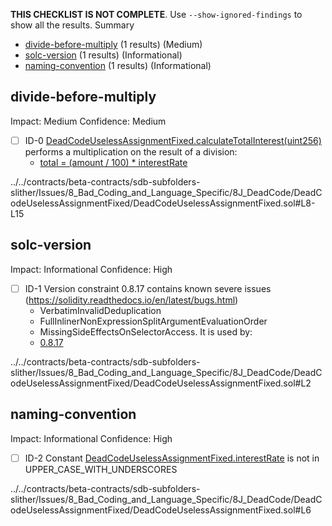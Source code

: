 **THIS CHECKLIST IS NOT COMPLETE**. Use `--show-ignored-findings` to show all the results.
Summary
 - [divide-before-multiply](#divide-before-multiply) (1 results) (Medium)
 - [solc-version](#solc-version) (1 results) (Informational)
 - [naming-convention](#naming-convention) (1 results) (Informational)
## divide-before-multiply
Impact: Medium
Confidence: Medium
 - [ ] ID-0
[DeadCodeUselessAssignmentFixed.calculateTotalInterest(uint256)](../../contracts/beta-contracts/sdb-subfolders-slither/Issues/8_Bad_Coding_and_Language_Specific/8J_DeadCode/DeadCodeUselessAssignmentFixed/DeadCodeUselessAssignmentFixed.sol#L8-L15) performs a multiplication on the result of a division:
	- [total = (amount / 100) * interestRate](../../contracts/beta-contracts/sdb-subfolders-slither/Issues/8_Bad_Coding_and_Language_Specific/8J_DeadCode/DeadCodeUselessAssignmentFixed/DeadCodeUselessAssignmentFixed.sol#L13)

../../contracts/beta-contracts/sdb-subfolders-slither/Issues/8_Bad_Coding_and_Language_Specific/8J_DeadCode/DeadCodeUselessAssignmentFixed/DeadCodeUselessAssignmentFixed.sol#L8-L15


## solc-version
Impact: Informational
Confidence: High
 - [ ] ID-1
Version constraint 0.8.17 contains known severe issues (https://solidity.readthedocs.io/en/latest/bugs.html)
	- VerbatimInvalidDeduplication
	- FullInlinerNonExpressionSplitArgumentEvaluationOrder
	- MissingSideEffectsOnSelectorAccess.
It is used by:
	- [0.8.17](../../contracts/beta-contracts/sdb-subfolders-slither/Issues/8_Bad_Coding_and_Language_Specific/8J_DeadCode/DeadCodeUselessAssignmentFixed/DeadCodeUselessAssignmentFixed.sol#L2)

../../contracts/beta-contracts/sdb-subfolders-slither/Issues/8_Bad_Coding_and_Language_Specific/8J_DeadCode/DeadCodeUselessAssignmentFixed/DeadCodeUselessAssignmentFixed.sol#L2


## naming-convention
Impact: Informational
Confidence: High
 - [ ] ID-2
Constant [DeadCodeUselessAssignmentFixed.interestRate](../../contracts/beta-contracts/sdb-subfolders-slither/Issues/8_Bad_Coding_and_Language_Specific/8J_DeadCode/DeadCodeUselessAssignmentFixed/DeadCodeUselessAssignmentFixed.sol#L6) is not in UPPER_CASE_WITH_UNDERSCORES

../../contracts/beta-contracts/sdb-subfolders-slither/Issues/8_Bad_Coding_and_Language_Specific/8J_DeadCode/DeadCodeUselessAssignmentFixed/DeadCodeUselessAssignmentFixed.sol#L6


